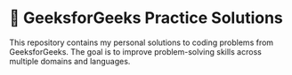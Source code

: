 # 🚀 GeeksforGeeks Practice Solutions

This repository contains my personal solutions to coding problems from GeeksforGeeks. The goal is to improve problem-solving skills across multiple domains and languages.
